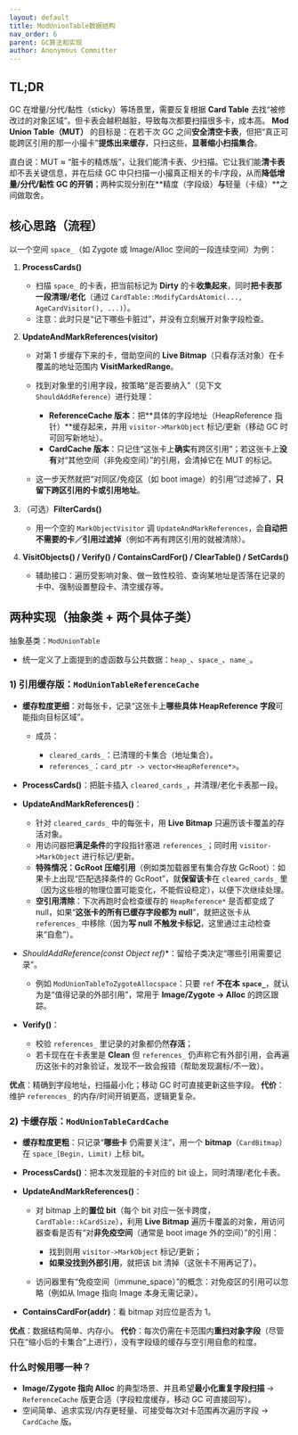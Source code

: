 ```yaml
---
layout: default
title: ModUnionTable数据结构
nav_order: 6
parent: GC算法和实现
author: Anonymous Committer
---
```


## TL;DR

GC 在增量/分代/黏性（sticky）等场景里，需要反复根据 **Card Table** 去找“被修改过的对象区域”。但卡表会越积越脏，导致每次都要扫描很多卡，成本高。
**Mod Union Table（MUT）** 的目标是：在若干次 GC 之间**安全清空卡表**，但把“真正可能跨区引用的那一小撮卡”**提炼出来缓存**，只扫这些，**显著缩小扫描集合**。

直白说：MUT ≈ “脏卡的精炼版”，让我们能清卡表、少扫描。它让我们能**清卡表**却不丢关键信息，并在后续 GC 中只扫描一小撮真正相关的卡/字段，从而**降低增量/分代/黏性 GC 的开销**；两种实现分别在**精度（字段级）**与**轻量（卡级）**之间做取舍。

## 核心思路（流程）

以一个空间 `space_`（如 Zygote 或 Image/Alloc 空间的一段连续空间）为例：

1. **ProcessCards()**

   * 扫描 `space_` 的卡表，把当前标记为 **Dirty** 的卡**收集起来**，同时**把卡表那一段清理/老化**（通过 `CardTable::ModifyCardsAtomic(..., AgeCardVisitor(), ...)`）。
   * 注意：此时只是“记下哪些卡脏过”，并没有立刻展开对象字段检查。

2. **UpdateAndMarkReferences(visitor)**
   * 对第 1 步缓存下来的卡，借助空间的 **Live Bitmap**（只看存活对象）在卡覆盖的地址范围内 **VisitMarkedRange**。
   * 找到对象里的引用字段，按策略“是否要纳入”（见下文 `ShouldAddReference`）进行处理：

     * **ReferenceCache 版本**：把**具体的字段地址（HeapReference 指针）**缓存起来，并用 `visitor->MarkObject` 标记/更新（移动 GC 时可回写新地址）。
     * **CardCache 版本**：只记住“这张卡上**确实**有跨区引用”；若这张卡上**没有**对“其他空间（非免疫空间）”的引用，会清掉它在 MUT 的标记。
   * 这一步天然就把“对同区/免疫区（如 boot image）的引用”过滤掉了，**只留下跨区引用的卡或引用地址**。

3. （可选）**FilterCards()**

   * 用一个空的 `MarkObjectVisitor` 调 `UpdateAndMarkReferences`，会**自动把不需要的卡／引用过滤掉**（例如不再有跨区引用的就被清除）。

4. **VisitObjects() / Verify() / ContainsCardFor() / ClearTable() / SetCards()**

   * 辅助接口：遍历受影响对象、做一致性校验、查询某地址是否落在记录的卡中、强制设置整段卡、清空缓存等。

## 两种实现（抽象类 + 两个具体子类）

抽象基类：`ModUnionTable`

* 统一定义了上面提到的虚函数与公共数据：`heap_`、`space_`、`name_`。

### 1) 引用缓存版：`ModUnionTableReferenceCache`

* **缓存粒度更细**：对每张卡，记录“这张卡上**哪些具体 HeapReference 字段**可能指向目标区域”。

  * 成员：

    * `cleared_cards_`：已清理的卡集合（地址集合）。
    * `references_`：`card_ptr -> vector<HeapReference*>`。
* **ProcessCards()**：把脏卡插入 `cleared_cards_`，并清理/老化卡表那一段。
* **UpdateAndMarkReferences()**：

  * 针对 `cleared_cards_` 中的每张卡，用 **Live Bitmap** 只遍历该卡覆盖的存活对象。
  * 用访问器把**满足条件**的字段指针塞进 `references_`；同时用 `visitor->MarkObject` 进行标记/更新。
  * **特殊情况：GcRoot 压缩引用**（例如类加载器里有集合存放 GcRoot）：如果卡上出现“匹配选择条件的 GcRoot”，就**保留该卡**在 `cleared_cards_` 里（因为这些根的物理位置可能变化，不能假设稳定），以便下次继续处理。
  * **空引用清除**：下次再跑时会检查缓存的 `HeapReference*` 是否都变成了 null，如果“**这张卡的所有已缓存字段都为 null**”，就把这张卡从 `references_` 中移除（因为**写 null 不触发卡标记**，这里通过主动检查来“自愈”）。
* **ShouldAddReference(const Object* ref)**：留给子类决定“哪些引用需要记录”。
  * 例如 `ModUnionTableToZygoteAllocspace`：只要 `ref` **不在本 `space_`**，就认为是“值得记录的外部引用”，常用于 **Image/Zygote → Alloc** 的跨区跟踪。
* **Verify()**：

  * 校验 `references_` 里记录的对象都仍然**存活**；
  * 若卡现在在卡表里是 **Clean** 但 `references_` 仍声称它有外部引用，会再遍历这张卡的对象验证，发现不一致会报错（帮助发现漏标/不一致）。

**优点**：精确到字段地址，扫描最小化；移动 GC 时可直接更新这些字段。
**代价**：维护 `references_` 的内存/时间开销更高，逻辑更复杂。

### 2) 卡缓存版：`ModUnionTableCardCache`

* **缓存粒度更粗**：只记录“**哪些卡** 仍需要关注”，用一个 **bitmap**（`CardBitmap`）在 `space_[Begin, Limit)` 上标 bit。
* **ProcessCards()**：把本次发现脏的卡对应的 bit 设上，同时清理/老化卡表。
* **UpdateAndMarkReferences()**：

  * 对 bitmap 上的**置位 bit**（每个 bit 对应一张卡跨度，`CardTable::kCardSize`），利用 **Live Bitmap** 遍历卡覆盖的对象，用访问器查看是否有“对**非免疫空间**（通常是 boot image 外的空间）”的引用：

    * 找到则用 `visitor->MarkObject` 标记/更新；
    * **如果没找到外部引用**，就把该 bit 清掉（这张卡不用再记了）。
  * 访问器里有“免疫空间（immune\_space）”的概念：对免疫区的引用可以忽略（例如从 Image 指向 Image 本身无需记录）。
* **ContainsCardFor(addr)**：看 bitmap 对应位是否为 1。

**优点**：数据结构简单、内存小。
**代价**：每次仍需在卡范围内**重扫对象字段**（尽管只在“缩小后的卡集合”上进行），没有字段级的缓存与空引用自愈的粒度。

### 什么时候用哪一种？

* **Image/Zygote 指向 Alloc** 的典型场景、并且希望**最小化重复字段扫描** → `ReferenceCache` 版更合适（字段粒度缓存，移动 GC 可直接回写）。
* 空间简单、追求实现/内存更轻量、可接受每次对卡范围再次遍历字段 → `CardCache` 版。
